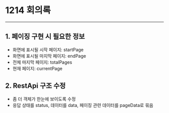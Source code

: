 # 1214 회의록

---

## 1. 페이징 구현 시 필요한 정보
- 화면에 표시될 시작 페이지: startPage
- 화면에 표시될 마지막 페이지: endPage
- 전체 마지막 페이지: totalPages
- 현재 페이지: currentPage

## 2. RestApi 구조 수정
- 좀 더 객체가 한눈에 보이도록 수정
- 응답 상태를 status, 데이터를 data, 페이징 관련 데이터를 pageData로 묶음